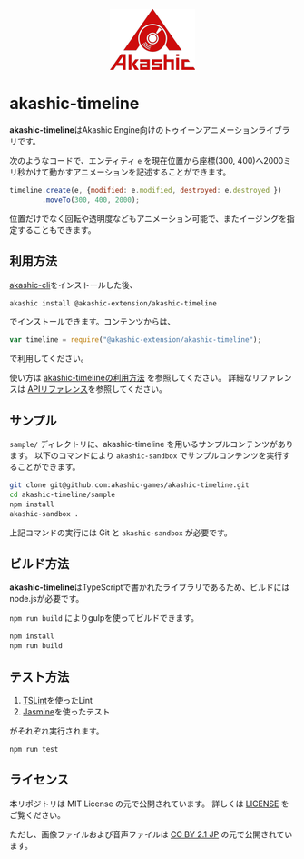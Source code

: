 <p align="center">
<img src="img/akashic.png"/>
</p>

# akashic-timeline

**akashic-timeline**はAkashic Engine向けのトゥイーンアニメーションライブラリです。

次のようなコードで、エンティティ `e` を現在位置から座標(300, 400)へ2000ミリ秒かけて動かすアニメーションを記述することができます。

```javascript
timeline.create(e, {modified: e.modified, destroyed: e.destroyed })
        .moveTo(300, 400, 2000);
```

位置だけでなく回転や透明度などもアニメーション可能で、またイージングを指定することもできます。

## 利用方法

[akashic-cli](https://github.com/akashic-games/akashic-cli)をインストールした後、

```sh
akashic install @akashic-extension/akashic-timeline
```

でインストールできます。コンテンツからは、

```javascript
var timeline = require("@akashic-extension/akashic-timeline");
```

で利用してください。

使い方は [akashic-timelineの利用方法](./getstarted.md) を参照してください。
詳細なリファレンスは [APIリファレンス](https://akashic-games.github.io/reference/akashic-timeline/index.html)を参照してください。

## サンプル

`sample/` ディレクトリに、akashic-timeline を用いるサンプルコンテンツがあります。
以下のコマンドにより `akashic-sandbox` でサンプルコンテンツを実行することができます。

```sh
git clone git@github.com:akashic-games/akashic-timeline.git
cd akashic-timeline/sample
npm install
akashic-sandbox .
```

上記コマンドの実行には Git と `akashic-sandbox` が必要です。

## ビルド方法

**akashic-timeline**はTypeScriptで書かれたライブラリであるため、ビルドにはnode.jsが必要です。

`npm run build` によりgulpを使ってビルドできます。

```sh
npm install
npm run build
```

## テスト方法

1. [TSLint](https://github.com/palantir/tslint "TSLint")を使ったLint
2. [Jasmine](https://jasmine.github.io "Jasmine")を使ったテスト

がそれぞれ実行されます。

```sh
npm run test
```

## ライセンス
本リポジトリは MIT License の元で公開されています。
詳しくは [LICENSE](./LICENSE) をご覧ください。

ただし、画像ファイルおよび音声ファイルは
[CC BY 2.1 JP](https://creativecommons.org/licenses/by/2.1/jp/) の元で公開されています。

